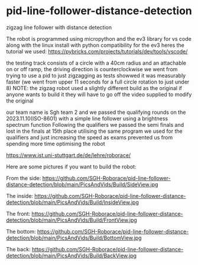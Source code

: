 # pid-line-follower-distance-detection
zigzag line follower with distance detection

The robot is programmed using micropython and the ev3 library for vs code 
along with the linux install with python compatibility for the ev3
heres the tutorial we used:
https://pybricks.com/projects/tutorials/dev/tools/vscode/



the testing track consists of a circle with a 40cm radius and an attachable on or off ramp,
the driving direction is counterclockwise
we went from trying to use a pid to just zigzagging as tests showwed it was measurably faster
(we went from upper 11 seconds for a full circle rotation to just under 8)
NOTE: the zigzag robot used a slightly different build as the original if anyone wants to build it they will have to go off the video supplied to modify the original


our team name is Sgh team 2 and we passed the qualifying rounds on the 2023.11.10(ISO-8601)
with a simple line follower using a brightness spectrum function
Following the qualifiers we passed the semi finals
and lost in the finals at 15th place utilising the same program we used for the qualifiers and just increasing the speed
as exams prevented us from spending more time optimising the robot

https://www.ist.uni-stuttgart.de/de/lehre/roborace/

Here are some pictures if you want to build the robot:

From the side:
https://github.com/SGH-Roborace/pid-line-follower-distance-detection/blob/main/PicsAndVids/Build/SideView.jpg

The inside:
https://github.com/SGH-Roborace/pid-line-follower-distance-detection/blob/main/PicsAndVids/Build/InsideView.jpg

The front:
https://github.com/SGH-Roborace/pid-line-follower-distance-detection/blob/main/PicsAndVids/Build/FrontView.jpg

The bottom:
https://github.com/SGH-Roborace/pid-line-follower-distance-detection/blob/main/PicsAndVids/Build/BottomView.jpg

The back:
https://github.com/SGH-Roborace/pid-line-follower-distance-detection/blob/main/PicsAndVids/Build/BackView.jpg
